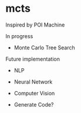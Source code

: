 # mcts


Inspired by POI Machine

In progress
- Monte Carlo Tree Search

Future implementation
- NLP
- Neural Network
- Computer Vision

- Generate Code?
